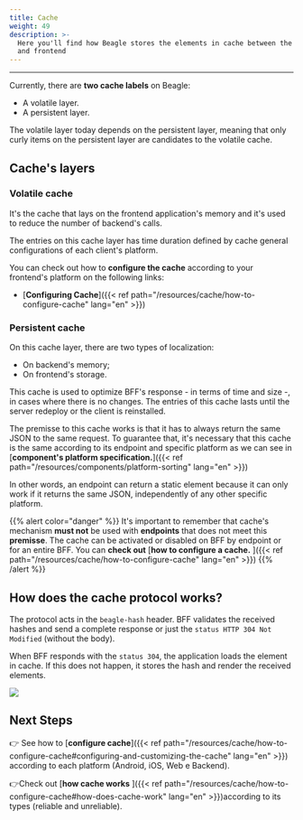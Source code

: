 ```yaml
---
title: Cache
weight: 49
description: >-
  Here you'll find how Beagle stores the elements in cache between the backend
  and frontend
---
```


---

Currently, there are **two cache labels** on Beagle:

- A volatile layer.
- A persistent layer.

The volatile layer today depends on the persistent layer, meaning that only curly items on the persistent layer are candidates to the volatile cache.

## Cache's layers

### Volatile cache

It's the cache that lays on the frontend application's memory and it's used to reduce the number of backend's calls.

The entries on this cache layer has time duration defined by cache general configurations of each client's platform.

You can check out how to **configure the cache** according to your frontend's platform on the following links:

- [**Configuring Cache**]({{< ref path="/resources/cache/how-to-configure-cache" lang="en" >}})

### Persistent cache

On this cache layer, there are two types of localization:

- On backend's memory;
- On frontend's storage.

This cache is used to optimize BFF's response - in terms of time and size -, in cases where there is no changes. The entries of this cache lasts until the server redeploy or the client is reinstalled.

The premisse to this cache works is that it has to always return the same JSON to the same request. To guarantee that, it's necessary that this cache is the same according to its endpoint and specific platform as we can see in [**component's platform specification.**]({{< ref path="/resources/components/platform-sorting" lang="en" >}})

In other words, an endpoint can return a static element because it can only work if it returns the same JSON, independently of any other specific platform.

{{% alert color="danger" %}}
It's important to remember that cache's mechanism **must not** be used with **endpoints** that does not meet this **premisse**.
The cache can be activated or disabled on BFF by endpoint or for an entire BFF. You can **check out** [**how to configure a cache.** ]({{< ref path="/resources/cache/how-to-configure-cache" lang="en" >}})
{{% /alert %}}

## How does the cache protocol works?

The protocol acts in the `beagle-hash` header. BFF validates the received hashes and send a complete response or just the `status HTTP 304 Not Modified` \(without the body\).

When BFF responds with the `status 304`, the application loads the element in cache. If this does not happen, it stores the hash and render the received elements.

![](/beaglesave.png)

## Next Steps

👉 See how to [**configure cache**]({{< ref path="/resources/cache/how-to-configure-cache#configuring-and-customizing-the-cache" lang="en" >}}) according to each platform \(Android, iOS, Web e Backend\).

👉Check out [**how cache works** ]({{< ref path="/resources/cache/how-to-configure-cache#how-does-cache-work" lang="en" >}})according to its types \(reliable and unreliable\).
